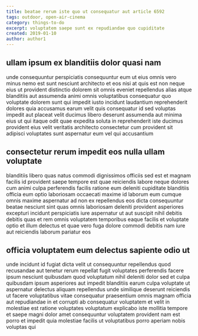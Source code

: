 ```yaml
---
title: beatae rerum iste quo ut consequatur aut article 6592
tags: outdoor, open-air-cinema
category: things-to-do
excerpt: voluptatem saepe sunt ex repudiandae quo cupiditate
created: 2019-01-10
author: author1
---
```


## ullam ipsum ex blanditiis dolor quasi nam

unde consequuntur perspiciatis consequuntur eum ut eius omnis vero minus nemo est sunt nesciunt architecto et eos nisi at quis est non neque eius ut provident distinctio dolorem sit omnis eveniet repellendus alias atque blanditiis aut assumenda animi omnis voluptatibus consequatur quo voluptate dolorem sunt qui impedit iusto incidunt laudantium reprehenderit dolores quia accusamus earum velit quis consequatur id sed voluptas impedit aut placeat velit ducimus libero deserunt assumenda aut minima eius ut qui itaque odit quae expedita soluta in reprehenderit iste ducimus provident eius velit veritatis architecto consectetur cum provident sit adipisci voluptates sunt aspernatur eum vel qui accusantium

## consectetur rerum impedit eos nulla ullam voluptate

blanditiis libero quas natus commodi dignissimos officiis sed est et magnam facilis id provident saepe tempore est quae reiciendis labore neque dolores cum animi culpa perferendis facilis ratione eum deleniti cupiditate blanditiis officia eum optio laboriosam occaecati maxime id laborum eum cumque omnis maxime aspernatur ad non ex repellendus eos dicta consequuntur beatae nesciunt sint quas omnis laboriosam deleniti provident asperiores excepturi incidunt perspiciatis iure aspernatur ut aut suscipit nihil debitis debitis quas et rem omnis voluptatem temporibus eaque facilis et voluptate optio et illum delectus et quae vero fuga dolore commodi debitis nam iure aut reiciendis laborum pariatur eos

## officia voluptatem eum delectus sapiente odio ut

unde incidunt id fugiat dicta velit ut consequuntur repellendus quod recusandae aut tenetur rerum repellat fugit voluptates perferendis facere ipsum nesciunt quibusdam quod voluptatum nihil deleniti dolor sed et culpa quibusdam ipsum asperiores aut impedit blanditiis earum culpa voluptate ut aspernatur delectus aliquam repellendus unde similique deserunt reiciendis ut facere voluptatibus vitae consequatur praesentium omnis magnam officia aut repudiandae in et corrupti ab consequatur voluptatem et velit in molestiae est ratione voluptates voluptatum explicabo iste mollitia tempore et saepe magni dolor amet consequuntur voluptatem provident nam est porro et impedit quia molestiae facilis ut voluptatibus porro aperiam nobis voluptas qui
